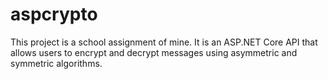 # aspcrypto

This project is a school assignment of mine. It is an ASP.NET Core API that allows users to encrypt and decrypt messages using asymmetric and symmetric algorithms.